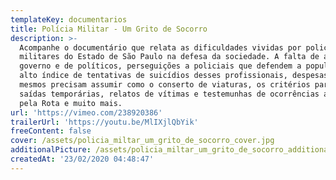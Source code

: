 ```yaml
---
templateKey: documentarios
title: Polícia Militar - Um Grito de Socorro
description: >-
  Acompanhe o documentário que relata as dificuldades vividas por policiais
  militares do Estado de São Paulo na defesa da sociedade. A falta de apoio do
  governo e de políticos, perseguições a policiais que defendem a população, o
  alto índice de tentativas de suicídios desses profissionais, despesas que os
  mesmos precisam assumir como o conserto de viaturas, os critérios para as
  saídas temporárias, relatos de vítimas e testemunhas de ocorrências atendidas
  pela Rota e muito mais.
url: 'https://vimeo.com/238920386'
trailerUrl: 'https://youtu.be/MlIXjlQbYik'
freeContent: false
cover: /assets/policia_miltar_um_grito_de_socorro_cover.jpg
additionalPicture: /assets/policia_miltar_um_grito_de_socorro_additional.jpg
createdAt: '23/02/2020 04:48:47'
---
```


